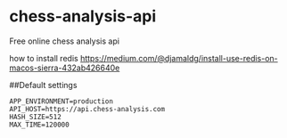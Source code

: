 # chess-analysis-api
Free online chess analysis api

how to install redis
https://medium.com/@djamaldg/install-use-redis-on-macos-sierra-432ab426640e

##Default settings
```
APP_ENVIRONMENT=production
API_HOST=https://api.chess-analysis.com
HASH_SIZE=512
MAX_TIME=120000
```